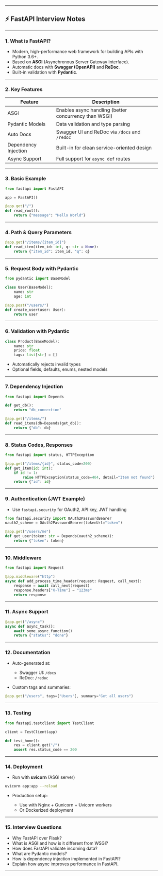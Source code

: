 
---

## ⚡ FastAPI Interview Notes

---

### 1. **What is FastAPI?**

* Modern, high-performance web framework for building APIs with Python 3.6+.
* Based on **ASGI** (Asynchronous Server Gateway Interface).
* Automatic docs with **Swagger (OpenAPI)** and **ReDoc**.
* Built-in validation with **Pydantic**.

---

### 2. **Key Features**

| Feature              | Description                                           |
| -------------------- | ----------------------------------------------------- |
| ASGI                 | Enables async handling (better concurrency than WSGI) |
| Pydantic Models      | Data validation and type parsing                      |
| Auto Docs            | Swagger UI and ReDoc via `/docs` and `/redoc`         |
| Dependency Injection | Built-in for clean service-oriented design            |
| Async Support        | Full support for `async def` routes                   |

---

### 3. **Basic Example**

```python
from fastapi import FastAPI

app = FastAPI()

@app.get("/")
def read_root():
    return {"message": "Hello World"}
```

---

### 4. **Path & Query Parameters**

```python
@app.get("/items/{item_id}")
def read_item(item_id: int, q: str = None):
    return {"item_id": item_id, "q": q}
```

---

### 5. **Request Body with Pydantic**

```python
from pydantic import BaseModel

class User(BaseModel):
    name: str
    age: int

@app.post("/users/")
def create_user(user: User):
    return user
```

---

### 6. **Validation with Pydantic**

```python
class Product(BaseModel):
    name: str
    price: float
    tags: list[str] = []
```

* Automatically rejects invalid types
* Optional fields, defaults, enums, nested models

---

### 7. **Dependency Injection**

```python
from fastapi import Depends

def get_db():
    return "db_connection"

@app.get("/items/")
def read_items(db=Depends(get_db)):
    return {"db": db}
```

---

### 8. **Status Codes, Responses**

```python
from fastapi import status, HTTPException

@app.get("/items/{id}", status_code=200)
def get_item(id: int):
    if id != 1:
        raise HTTPException(status_code=404, detail="Item not found")
    return {"id": id}
```

---

### 9. **Authentication (JWT Example)**

* Use `fastapi.security` for OAuth2, API key, JWT handling

```python
from fastapi.security import OAuth2PasswordBearer
oauth2_scheme = OAuth2PasswordBearer(tokenUrl="token")

@app.get("/users/me")
def get_user(token: str = Depends(oauth2_scheme)):
    return {"token": token}
```

---

### 10. **Middleware**

```python
from fastapi import Request

@app.middleware("http")
async def add_process_time_header(request: Request, call_next):
    response = await call_next(request)
    response.headers["X-Time"] = "123ms"
    return response
```

---

### 11. **Async Support**

```python
@app.get("/async")
async def async_task():
    await some_async_function()
    return {"status": "done"}
```

---

### 12. **Documentation**

* Auto-generated at:

  * Swagger UI: `/docs`
  * ReDoc: `/redoc`

* Custom tags and summaries:

```python
@app.get("/users", tags=["Users"], summary="Get all users")
```

---

### 13. **Testing**

```python
from fastapi.testclient import TestClient

client = TestClient(app)

def test_home():
    res = client.get("/")
    assert res.status_code == 200
```

---

### 14. **Deployment**

* Run with **uvicorn** (ASGI server)

```bash
uvicorn app:app --reload
```

* Production setup:

  * Use with Nginx + Gunicorn + Uvicorn workers
  * Or Dockerized deployment

---

### 15. **Interview Questions**

* Why FastAPI over Flask?
* What is ASGI and how is it different from WSGI?
* How does FastAPI validate incoming data?
* What are Pydantic models?
* How is dependency injection implemented in FastAPI?
* Explain how async improves performance in FastAPI.

---
